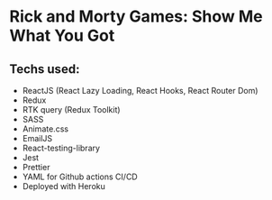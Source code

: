 # Rick and Morty Games: Show Me What You Got

## Techs used:

- ReactJS (React Lazy Loading, React Hooks, React Router Dom)
- Redux
- RTK query (Redux Toolkit)
- SASS
- Animate.css
- EmailJS
- React-testing-library
- Jest
- Prettier
- YAML for Github actions CI/CD
- Deployed with Heroku

<!--
## Description

This is just a simple website for my credentials.
Live Demo Here: https://jkalombro.herokuapp.com -->
